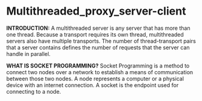 # Multithreaded_proxy_server-client

**INTRODUCTION:**
A multithreaded server is any server that has more than one thread.
Because a transport requires its own thread, multithreaded servers also
have multiple transports. The number of thread-transport pairs that a
server contains defines the number of requests that the server can
handle in parallel.

**WHAT IS SOCKET PROGRAMMING?**
Socket Programming is a method to connect two nodes over a network
to establish a means of communication between those two nodes. A
node represents a computer or a physical device with an internet
connection. A socket is the endpoint used for connecting to a node.
